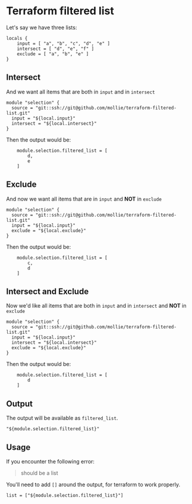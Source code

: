 # Terraform filtered list
Let's say we have three lists:
```
locals {
    input = [ "a", "b", "c", "d", "e" ]
    intersect = [ "d", "e", "f" ]
    exclude = [ "a", "b", "e" ]
}
```

## Intersect
And we want all items that are both in `input` and in `intersect`
```
module "selection" {
  source = "git::ssh://git@github.com/mollie/terraform-filtered-list.git"
  input = "${local.input}"
  intersect = "${local.intersect}"
}
```
Then the output would be:
```
    module.selection.filtered_list = [
        d,
        e
    ]
```

## Exclude
And now we want all items that are in `input` and **NOT** in `exclude`
```
module "selection" {
  source = "git::ssh://git@github.com/mollie/terraform-filtered-list.git"
  input = "${local.input}"
  exclude = "${local.exclude}"
}
```
Then the output would be:
```
    module.selection.filtered_list = [
        c,
        d
    ]
```

## Intersect and Exclude
Now we'd like all items that are both in `input` and in `intersect` and **NOT** in `exclude`
```
module "selection" {
  source = "git::ssh://git@github.com/mollie/terraform-filtered-list.git"
  input = "${local.input}"
  intersect = "${local.intersect}"
  exclude = "${local.exclude}"
}
```
Then the output would be:
```
    module.selection.filtered_list = [
        d
    ]
```

## Output
The output will be available as `filtered_list`.
```
"${module.selection.filtered_list}"
```

## Usage
If you encounter the following error:
> should be a list

You'll need to add `[]` around the output, for terraform to work properly.
```
list = ["${module.selection.filtered_list}"]
```
